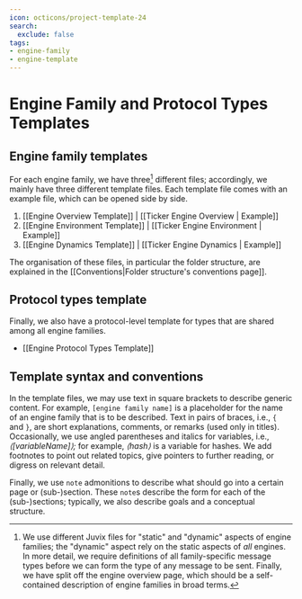 ```yaml
---
icon: octicons/project-template-24
search:
  exclude: false
tags:
- engine-family
- engine-template
---
```


# Engine Family and Protocol Types Templates

## Engine family templates

For each engine family,
we have three[^1] different files;
accordingly, we mainly have three different template files.
Each template file comes with an example file,
which can be opened side by side.

1. [[Engine Overview Template]] | [[Ticker Engine Overview | Example]]
2. [[Engine Environment Template]] | [[Ticker Engine Environment | Example]]
3. [[Engine Dynamics Template]] | [[Ticker Engine Dynamics | Example]]

The organisation of these files,
in particular the folder structure,
are explained in the [[Conventions|Folder structure's conventions page]].

## Protocol types template

Finally,
we also have a protocol-level template for types
that are shared among all engine families.

- [[Engine Protocol Types Template]]

## Template syntax and conventions

In the template files, we may use text in square brackets to describe generic
content. For example, `[engine family name]` is a placeholder for the name of an
engine family that is to be described. Text in pairs of braces, i.e., `{` and
`}`, are short explanations, comments, or remarks (used only in titles).
Occasionally, we use angled parentheses and italics for variables, i.e.,
_⟨[variableName]⟩;_ for example, _⟨hash⟩_ is a variable for hashes. We add
footnotes to point out related topics, give pointers to further reading, or
digress on relevant detail.

Finally, we use `note` admonitions to describe what should go into a certain
page or (sub-)section. These `note`s describe the form for each of the
(sub-)sections; typically, we also describe goals and a conceptual structure.

[^1]: We use different Juvix files for "static" and "dynamic" aspects of engine
    families; the "dynamic" aspect rely on the static aspects of _all_ engines.
    In more detail, we require definitions of all family-specific message types
    before we can form the type of any message to be sent. Finally, we have
    split off the engine overview page, which should be a self-contained
    description of engine families in broad terms.
